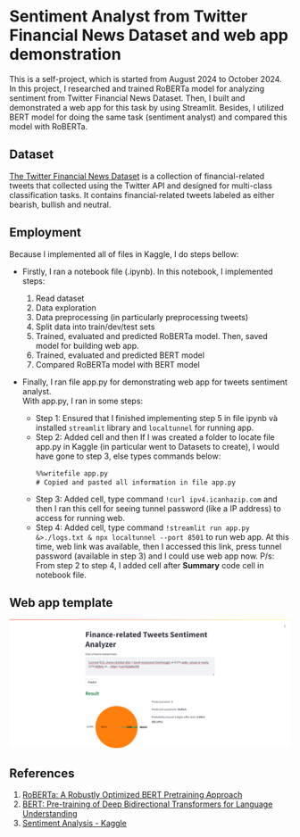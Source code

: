 # Sentiment Analyst from Twitter Financial News Dataset and web app demonstration
This is a self-project, which is started from August 2024 to October 2024. In this project, I researched and trained RoBERTa model for analyzing sentiment from Twitter Financial News Dataset. Then, I built and demonstrated a web app for this task by using Streamlit. Besides, I utilized BERT model for doing the same task (sentiment analyst) and compared this model with RoBERTa.

## Dataset
[The Twitter Financial News Dataset](https://huggingface.co/datasets/zeroshot/twitter-financial-news-sentiment) is a collection of financial-related tweets that collected using the Twitter API and designed for multi-class classification tasks. It contains financial-related tweets labeled as either bearish, bullish and neutral.

## Employment
Because I implemented all of files in Kaggle, I do steps bellow:
- Firstly, I ran a notebook file (.ipynb). In this notebook, I implemented steps: 
	1. Read dataset
	2. Data exploration
	3. Data preprocessing (in particularly preprocessing tweets)
	4. Split data into train/dev/test sets
	5. Trained, evaluated and predicted RoBERTa model. Then, saved model for building web app.
	6. Trained, evaluated and predicted BERT model
	7. Compared RoBERTa model with BERT model

- Finally, I ran file app.py for demonstrating web app for tweets sentiment analyst.  
	With app.py, I ran in some steps:
	- Step 1: Ensured that I finished implementing step 5 in file ipynb và installed `streamlit` library and `localtunnel` for running app.
	- Step 2: Added cell and then If I was created a folder to locate file app.py in Kaggle (in particular went to Datasets to create), I would have gone to step 3, else types commands below:
		```
		%%writefile app.py
		# Copied and pasted all information in file app.py
		```
	- Step 3: Added cell, type command `!curl ipv4.icanhazip.com` and then I ran this cell for seeing tunnel password (like a IP address) to access for running web.
	- Step 4: Added cell, type command `!streamlit run app.py &>./logs.txt & npx localtunnel --port 8501` to run web app. At this time, web link was available, then I accessed this link, press tunnel password (available in step 3) and I could use web app now.
	P/s: From step 2 to step 4, I added cell after **Summary** code cell in notebook file. 

## Web app template

![Web app template](./img/template.jpg)

## References
1. [RoBERTa: A Robustly Optimized BERT Pretraining Approach](https://arxiv.org/pdf/1907.11692)
2. [BERT: Pre-training of Deep Bidirectional Transformers for Language Understanding](https://arxiv.org/pdf/1810.04805)
3. [Sentiment Analysis - Kaggle](https://www.kaggle.com/code/rouge57/sentiment-analysis)
